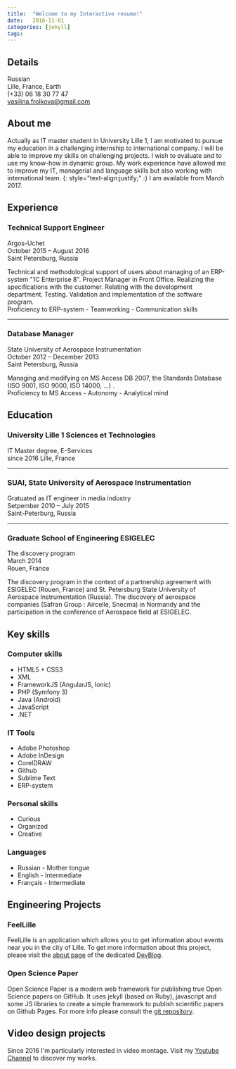 ```yaml
---
title:  "Welcome to my Interactive resume!"
date:   2016-11-01
categories: [jekyll]
tags: 
---
```


## Details

Russian  
Lille, France, Earth  
(+33) 06 18 30 77 47  
vasilina.frolkova@gmail.com

## About me

Actually as IT master student in University Lille 1, I am motivated to pursue my education in a challenging internship to international company. I will be able to improve my skills on challenging projects. I wish to evaluate and to use my know-how in dynamic group. My work experience have allowed me to improve my IT, managerial and language skills but also working with international team.
{: style="text-align:justify;" :}
I am available from March 2017.


## Experience

### Technical Support Engineer  
Argos-Uchet  
October 2015 – August 2016  
Saint Petersburg, Russia

Technical and methodological support of users about managing of an ERP-system "1C Enterprise 8".
Project Manager in Front Office.
Realizing the specifications with the customer.
Relating with the development department. Testing.
Validation and implementation of the software program.  
Proficiency to ERP-system - Teamworking - Communication skills


* * *

### Database Manager
State University of Aerospace Instrumentation  
October 2012 – December 2013  
Saint Petersburg, Russia

Managing and modifying on MS Access DB 2007, the Standards Database (ISO 9001, ISO 9000, ISO 14000, ...) .  
Proficiency to MS Access - Autonomy - Analytical mind


## Education	

### University Lille 1 Sciences et Technologies 
IT Master degree, E-Services  
since 2016 
Lille, France

* * *

### SUAI, State University of Aerospace Instrumentation 
Gratuated as IT engineer in media industry  
Setpember 2010 – July 2015  
Saint-Peterburg, Russia

* * *

### Graduate School of Engineering ESIGELEC 
The discovery program  
March 2014  
Rouen, France

The discovery program in the context of a partnership agreement with ESIGELEC (Rouen, France) and St. Petersburg State University of Aerospace Instrumentation (Russia).
The discovery of aerospace companies (Safran Group : Aircelle, Snecma) in Normandy and the participation in the conference of Aerospace field at ESIGELEC.

## Key skills 

### Computer skills 

+ HTML5 + CSS3			
+ XML					 	
+ FrameworkJS (AngularJS, Ionic)
+ PHP (Symfony 3)	
+ Java (Android)
+ JavaScript		
+ .NET 	

### IT Tools

+ Adobe Photoshop		
+ Adobe InDesign
+ CorelDRAW
+ Github
+ Sublime Text
+ ERP-system

### Personal skills

+ Curious
+ Organized
+ Creative

### Languages

+ Russian - Mother tongue
+ English - Intermediate
+ Français - Intermediate

## Engineering Projects

### FeelLille

FeelLille is an application which allows you to get information about events near you in the city of Lille.
To get more information about this project, please visit the [about page][aboutPage] of the dedicated [DevBlog][devblog].

### Open Science Paper

Open Science Paper is a modern web framework for publishing true Open Science papers on GitHub. It uses jekyll (based on Ruby), 
javascript and some JS libraries to create a simple framework to publish scientific papers on Github Pages. 
For more info please consult the [git repository][git repository].

## Video design projects

Since 2016 I'm particularly interested in video montage. Visit my [Youtube Channel][Youtube Channel] to discover my works.

[devblog]: https://whispyy.github.io/FeelLilleDevBlog
[aboutPage]: https://whispyy.github.io/FeelLilleDevBlog/about/
[git repository]: https://github.com/LinaEfer/open-science-paper
[Youtube Channel]: https://www.youtube.com/channel/UCDbhKIWV5xMXH9xpqmbesug
